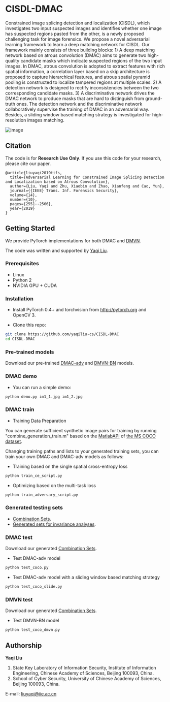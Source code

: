 # CISDL-DMAC

Constrained image splicing detection and localization (CISDL), which investigates two input suspected images and identifies whether one image has suspected regions pasted from the other, is a newly proposed challenging task for image forensics. We propose a novel adversarial learning framework to learn a deep matching network for CISDL. Our framework mainly consists of three building blocks: 1) A deep matching network based on atrous convolution (DMAC) aims to generate two high-quality candidate masks which indicate suspected regions of the two input images. In DMAC, atrous convolution is adopted to extract features with rich spatial information, a correlation layer based on a skip architecture is proposed to capture hierarchical features, and atrous spatial pyramid pooling is constructed to localize tampered regions at multiple scales. 2) A detection network is designed to rectify inconsistencies between the two corresponding candidate masks. 3) A discriminative network drives the DMAC network to produce masks that are hard to distinguish from ground-truth ones. The detection network and the discriminative network collaboratively supervise the training of DMAC in an adversarial way. Besides, a sliding window based matching strategy is investigated for high-resolution images matching.

![image](https://github.com/yaqiliu-cs/CISDL-DMAC/raw/master/DMACframework.jpg)

## Citation

The code is for **Research Use Only**. If you use this code for your research, please cite our paper.

```
@article{liuyaqi2019tifs,
  title={Adversarial Learning for Constrained Image Splicing Detection and Localization based on Atrous Convolution},
  author={Liu, Yaqi and Zhu, Xiaobin and Zhao, Xianfeng and Cao, Yun},
  journal={{IEEE} Trans. Inf. Forensics Security},
  volume={14},
  number={10},
  pages={2551--2566},
  year={2019}
}
```

## Getting Started

We provide PyTorch implementations for both DMAC and [DMVN](https://gitlab.com/rex-yue-wu/Deep-Matching-Validation-Network).

The code was written and supported by [Yaqi Liu](https://github.com/yaqiliu-cs).

### Prerequisites

- Linux
- Python 2
- NVIDIA GPU + CUDA

### Installation

- Install PyTorch 0.4+ and torchvision from http://pytorch.org and OpenCV 3.

- Clone this repo:
```bash
git clone https://github.com/yaqiliu-cs/CISDL-DMAC
cd CISDL-DMAC
```

### Pre-trained models
Download our pre-trained [DMAC-adv](https://drive.google.com/open?id=1NDNTrFbrJV0MgV7f780lGuya79_l4I8f) and [DMVN-BN](https://drive.google.com/open?id=1hu9tO-NbCMRmuFEKi0aFHYGDjPs4hGxO) models.

### DMAC demo

- You can run a simple demo:
```bash
python demo.py im1_1.jpg im1_2.jpg
```

### DMAC train
- Training Data Preparation

You can generate sufficient synthetic image pairs for training by running "combine_generation_train.m" based on the [MatlabAPI](https://github.com/cocodataset/cocoapi) of [the MS COCO dataset](http://cocodataset.org/#download).

Changing training paths and lists to your generated training sets, you can train your own DMAC and DMAC-adv models as follows:

- Training based on the single spatial cross-entropy loss
```bash
python train_ce_script.py
```

- Optimizing based on the multi-task loss
```bash
python train_adversary_script.py
```

### Generated testing sets
- [Combination Sets](https://drive.google.com/open?id=1LcoojC4T9oED6r-MuynUWKn11jihllVm).
- [Generated sets for invariance analyses](https://drive.google.com/open?id=1rk81lJ3McO9rO6Ktchqly7fJ3U0p8uuC).


### DMAC test
Download our generated [Combination Sets](https://drive.google.com/open?id=1LcoojC4T9oED6r-MuynUWKn11jihllVm).

- Test DMAC-adv model
```bash
python test_coco.py
```

- Test DMAC-adv model with a sliding window based matching strategy
```bash
python test_coco_slide.py
```

### DMVN test
Download our generated [Combination Sets](https://drive.google.com/open?id=1LcoojC4T9oED6r-MuynUWKn11jihllVm).

- Test DMVN-BN model
```bash
python test_coco_dmvn.py
```

## Authorship

**Yaqi Liu**
1. State Key Laboratory of Information Security, Institute of Information Engineering, Chinese Academy of Sciences, Beijing 100093, China.
2. School of Cyber Security, University of Chinese Academy of Sciences, Beijing 100093, China.

E-mail: liuyaqi@iie.ac.cn

